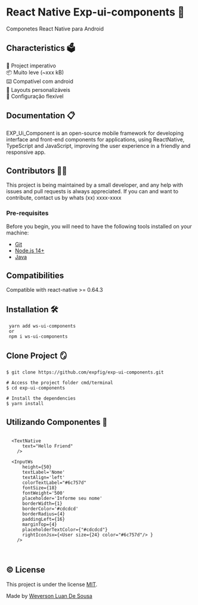 # React Native Exp-ui-components 🎯

  Componetes React Native para Android

## Characteristics 🗳️

🚀 Project imperativo </br>
📦 Muito leve (~xxx kB)  </br>
⌨️  Compatível com android  </br>
🎨 Layouts personalizáveis  </br>
🔧 Configuração flexível  </br>

## Documentation 📋

  EXP_Ui_Component is an open-source mobile framework for developing interface and front-end components for applications, using ReactNative, TypeScript and JavaScript, improving the user experience in a friendly and responsive app.

## Contributors 👩‍💻

This project is being maintained by a small developer, and any help with issues and pull requests is always appreciated. If you can and want to contribute, contact us by whats (xx) xxxx-xxxx

### Pre-requisites

Before you begin, you will need to have the following tools installed on your machine:

- [Git](https://git-scm.com)
- [Node.js 14+](https://nodejs.org/en/)
- [Java](https://www.java.com/pt-BR/download/manual.jsp)

## Compatibilities

 Compatible with react-native >= 0.64.3

## Installation 🛠️

```
 yarn add ws-ui-components
 or 
 npm i ws-ui-components
```

## Clone Project 🪞

```# Clone this repository
$ git clone https://github.com/expfig/exp-ui-components.git

# Access the project folder cmd/terminal
$ cd exp-ui-components

# Install the dependencies
$ yarn install

```

## Utilizando Componentes 🎇

```
  
  <TextNative 
      text="Hello Friend"
    />

  <InputWs 
      height={50}
      textLabel='Nome'
      textAlign='left'
      colorTextLabel="#6c757d"
      fontSize={18}
      fontWeight='500'
      placeholder='Informe seu nome'
      borderWidth={1}
      borderColor='#cdcdcd'
      borderRadius={4}
      paddingLeft={16}
      marginTop={4}
      placeholderTextColor={"#cdcdcd"}
      rightIconJsx={<User size={24} color="#6c757d"/> }
    />
```

&nbsp;

<!--- Describe the project license --->

## ©️ License

This project is under the license [MIT](./LICENSE).

Made by [Weverson Luan De Sousa](https://www.linkedin.com/in/weverson-luan-de-sousa-1969a81b0/)
